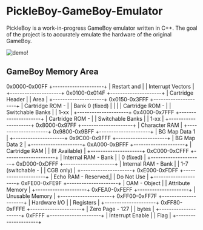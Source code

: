 # PickleBoy-GameBoy-Emulator

PickleBoy is a work-in-progress GameBoy emulator written in C++. The goal of the project is to accurately emulate the hardware of the original GameBoy.

![demo!](/demo/pokemon.gif)

## GameBoy Memory Area

   0x0000-0x00FF   +---------------------+
                    | Restart and         |
                    | Interrupt Vectors   |
                    +---------------------+
   0x0100-0x014F   +---------------------+
                    | Cartridge Header    |
                    | Area                |
                    +---------------------+
   0x0150-0x3FFF   +---------------------+
                    | Cartridge ROM -     |
                    | Bank 0 (fixed)      |
                    |                     |
                    | Cartridge ROM -     |
                    | Switchable Banks    |
                    | 1-xx               |
                    +---------------------+
   0x4000-0x7FFF   +---------------------+
                    | Cartridge ROM -     |
                    | Switchable Banks    |
                    | 1-xx               |
                    +---------------------+
   0x8000-0x97FF   +---------------------+
                    | Character RAM       |
                    +---------------------+
   0x9800-0x9BFF   +---------------------+
                    | BG Map Data 1       |
                    +---------------------+
   0x9C00-0x9FFF   +---------------------+
                    | BG Map Data 2       |
                    +---------------------+
   0xA000-0xBFFF   +---------------------+
                    | Cartridge RAM       |
                    | (If Available)      |
                    +---------------------+
   0xC000-0xCFFF   +---------------------+
                    | Internal RAM - Bank |
                    | 0 (fixed)           |
                    +---------------------+
   0xD000-0xDFFF   +---------------------+
                    | Internal RAM - Bank |
                    | 1-7 (switchable -   |
                    | CGB only)           |
                    +---------------------+
   0xE000-0xFDFF   +---------------------+
                    | Echo RAM - Reserved,|
                    | Do Not Use          |
                    +---------------------+
   0xFE00-0xFE9F   +---------------------+
                    | OAM - Object        |
                    | Attribute Memory    |
                    +---------------------+
   0xFEA0-0xFEFF   +---------------------+
                    | Unusable Memory     |
                    +---------------------+
   0xFF00-0xFF7F   +---------------------+
                    | Hardware I/O        |
                    | Registers           |
                    +---------------------+
   0xFF80-0xFFFE   +---------------------+
                    | Zero Page - 127     |
                    | bytes               |
                    +---------------------+
   0xFFFF          +---------------------+
                    | Interrupt Enable    |
                    | Flag                |
                    +---------------------+
